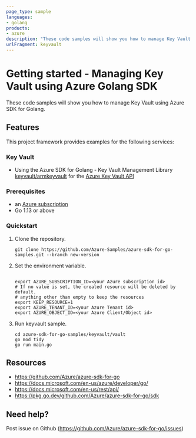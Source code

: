 ```yaml
---
page_type: sample
languages:
- golang
products:
- azure
description: "These code samples will show you how to manage Key Vault using Azure SDK for Golang."
urlFragment: keyvault
---
```


# Getting started - Managing Key Vault using Azure Golang SDK

These code samples will show you how to manage Key Vault using Azure SDK for Golang.

## Features

This project framework provides examples for the following services:

### Key Vault
* Using the Azure SDK for Golang - Key Vault Management Library [keyvault/armkeyvault](https://pkg.go.dev/github.com/Azure/azure-sdk-for-go/sdk/resourcemanager/keyvault/armkeyvault) for the [Azure Key Vault API](https://docs.microsoft.com/en-us/rest/api/keyvault/)

### Prerequisites
* an [Azure subscription](https://azure.microsoft.com)
* Go 1.13 or above

### Quickstart

1. Clone the repository.

    ```
    git clone https://github.com/Azure-Samples/azure-sdk-for-go-samples.git --branch new-version
    ```
2. Set the environment variable.

   ```
   
   export AZURE_SUBSCRIPTION_ID=<your Azure subscription id> 
   # If no value is set, the created resource will be deleted by default.
   # anything other than empty to keep the resources
   export KEEP_RESOURCE=1 
   export AZURE_TENANT_ID=<your Azure Tenant id>          
   export AZURE_OBJECT_ID=<your Azure Client/Object id>          
   ```

3. Run keyvault sample.

    ```
    cd azure-sdk-for-go-samples/keyvault/vault
    go mod tidy
    go run main.go
    ```
   
## Resources

- https://github.com/Azure/azure-sdk-for-go
- https://docs.microsoft.com/en-us/azure/developer/go/
- https://docs.microsoft.com/en-us/rest/api/
- https://pkg.go.dev/github.com/Azure/azure-sdk-for-go/sdk

## Need help?

Post issue on Github (https://github.com/Azure/azure-sdk-for-go/issues)
